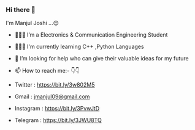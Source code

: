 ### Hi there 👋
   I'm Manjul Joshi ...😊 
   
- 👨🏻‍🏫 I’m a Electronics & Communication Engineering Student 
- 👨🏻‍💻 I'm currently learning C++ ,Python Languages 
- 🤔 I’m looking for help who can give their valuable ideas for my future  
- 📫 How to reach me:-  👇👇

- Twitter : https://bit.ly/3w802M5
- Gmail : jmanjul09@gmail.com
- Instagram : https://bit.ly/3PvwJtD
- Telegram : https://bit.ly/3JWU8TQ
